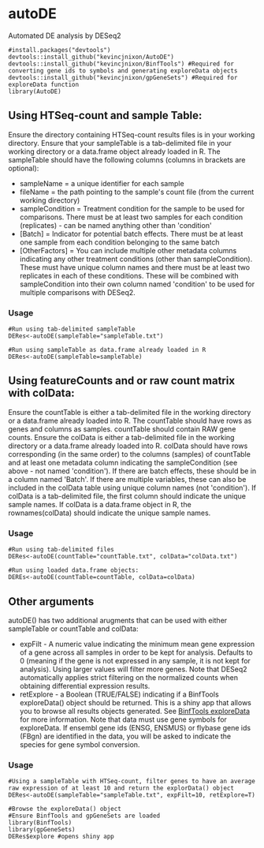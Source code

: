 # autoDE
Automated DE analysis by DESeq2

```{r}
#install.packages("devtools")
devtools::install_github("kevincjnixon/AutoDE")
devtools::install_github("kevincjnixon/BinfTools") #Required for converting gene ids to symbols and generating exploreData objects
devtools::install_github("kevincjnixon/gpGeneSets") #Required for exploreData function
library(AutoDE)
```

## Using HTSeq-count and sample Table:
Ensure the directory containing HTSeq-count results files is in your working directory.
Ensure that your sampleTable is a tab-delimited file in your working directory or a data.frame object already loaded in R.
The sampleTable should have the following columns (columns in brackets are optional):
 * sampleName = a unique identifier for each sample
 * fileName = the path pointing to the sample's count file (from the current working directory)
 * sampleCondition = Treatment condition for the sample to be used for comparisons. There must be at least two samples for each condition (replicates) - can be named anything other than 'condition'
 * [Batch] = Indicator for potential batch effects. There must be at least one sample from each condition belonging to the same batch
 * [OtherFactors] = You can include multiple other metadata columns indicating any other treatment conditions (other than sampleCondition). These must have unique column names and there must be at least two replicates in each of these conditions. These will be combined with sampleCondition into their own column named 'condition' to be used for multiple comparisons with DESeq2.
### Usage
 ```{r}
 #Run using tab-delimited sampleTable
 DERes<-autoDE(sampleTable="sampleTable.txt")

 #Run using sampleTable as data.frame already loaded in R
 DERes<-autoDE(sampleTable=sampleTable)
 ```

## Using featureCounts and or raw count matrix with colData:
Ensure the countTable is either a tab-delimited file in the working directory or a data.frame already loaded into R. The countTable should have rows as genes and columns as samples. countTable should contain RAW gene counts.
Ensure the colData is either a tab-delimited file in the working directory or a data.frame already loaded into R.
colData should have rows corresponding (in the same order) to the columns (samples) of countTable and at least one metadata column indicating the sampleCondition (see above - not named 'condition'). If there are batch effects, these should be in a column named 'Batch'. If there are multiple variables, these can also be included in the colData table using unique column names (not 'condition'). If colData is a tab-delimited file, the first column should indicate the unique sample names. If colData is a data.frame object in R, the rownames(colData) should indicate the unique sample names.
### Usage
```{r}
#Run using tab-delimited files
DERes<-autoDE(countTable="countTable.txt", colData="colData.txt")

#Run using loaded data.frame objects:
DEREs<-autoDE(countTable=countTable, colData=colData)
```

## Other arguments
autoDE() has two additional arugments that can be used with either sampleTable or countTable and colData:
 * expFilt - A numeric value indicating the minimum mean gene expression of a gene across all samples in order to be kept for analysis. Defaults to 0 (meaning if the gene is not expressed in any sample, it is not kept for analysis). Using larger values will filter more genes. Note that DESeq2 automatically applies strict filtering on the normalized counts when obtaining differential expression results.
 * retExplore - a Boolean (TRUE/FALSE) indicating if a BinfTools exploreData() object should be returned. This is a shiny app that allows you to browse all results objects generated. See [BinfTools exploreData](https://github.com/kevincjnixon/BinfTools/wiki/Explore-Data) for more information. Note that data must use gene symbols for exploreData. If ensembl gene ids (ENSG, ENSMUS) or flybase gene ids (FBgn) are identified in the data, you will be asked to indicate the species for gene symbol conversion.

### Usage
```{r}
#Using a sampleTable with HTSeq-count, filter genes to have an average raw expression of at least 10 and return the explorData() object
DERes<-autoDE(sampleTable="sampleTable.txt", expFilt=10, retExplore=T)

#Browse the exploreData() object
#Ensure BinfTools and gpGeneSets are loaded
library(BinfTools)
library(gpGeneSets)
DERes$explore #opens shiny app
```
